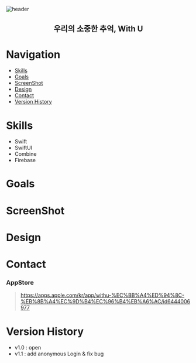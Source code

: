 
![header](https://capsule-render.vercel.app/api?type=slice&color=e5b4ed&height=200&section=header&text=With%20U&fontSize=90&fontColor=f8eaea)

<div align=center><h2>우리의 소중한 추억, With U</h2></div>

# Navigation
- [Skills](#skills)
- [Goals](#goals)
- [ScreenShot](#screenshot)
- [Design](#design)
- [Contact](#contact)
- [Version History](#version-history)

# Skills
- Swift
- SwiftUI
- Combine
- Firebase

# Goals


# ScreenShot

# Design

# Contact
### AppStore
> <https://apps.apple.com/kr/app/withu-%EC%BB%A4%ED%94%8C-%EB%8B%A4%EC%9D%B4%EC%96%B4%EB%A6%AC/id6444006977>

# Version History
- v1.0 : open
- v1.1 : add anonymous Login & fix bug
